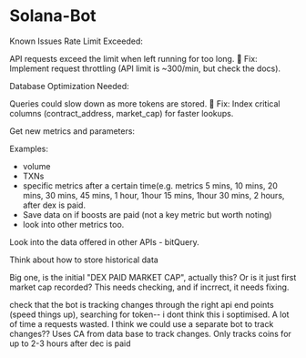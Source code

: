 # Solana-Bot



 Known Issues
Rate Limit Exceeded:

API requests exceed the limit when left running for too long.
🔧 Fix: Implement request throttling (API limit is ~300/min, but check the docs).


Database Optimization Needed:

Queries could slow down as more tokens are stored.
🔧 Fix: Index critical columns (contract_address, market_cap) for faster lookups.


Get new metrics and parameters:

Examples:
- volume
- TXNs
- specific metrics after a certain time(e.g. metrics 5 mins, 10 mins, 20 mins, 30 mins, 45 mins, 1 hour, 1hour 15 mins, 1hour 30 mins, 2 hours, after dex is paid.
- Save data on if boosts are paid (not a key metric but worth noting)
- look into other metrics too.

Look into the data offered in other APIs - bitQuery.

Think about how to store historical data

Big one, is the initial "DEX PAID MARKET CAP", actually this? Or is it just first market cap recorded? This needs checking, and if incrrect, it needs fixing.


check that the bot is tracking changes through the right api end points (speed things up), searching for token-- i dont think this i soptimised. A lot of time a requests wasted. I think we could use a separate bot to track changes?? Uses CA from data base to track changes. Only tracks coins for up to 2-3 hours after dec is paid
